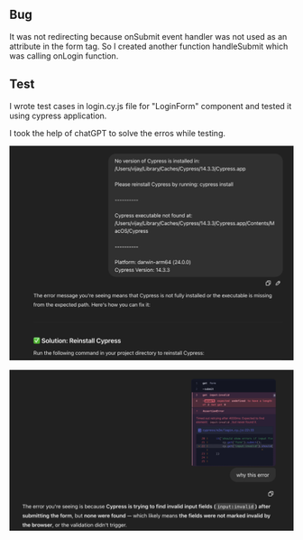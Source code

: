 ## Bug
It was not redirecting because onSubmit event handler was not used as an attribute in the form tag. So I created another function handleSubmit which was calling onLogin function.

## Test
I wrote test cases in login.cy.js file for "LoginForm" component and tested it using cypress application.

I took the help of chatGPT to solve the erros while testing.


![Cypress Error](assets/images/cypress-installation.png)


![Error in Cypress](assets/images/error-in-testing.png)